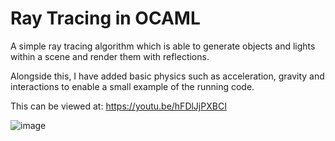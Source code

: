 # Ray Tracing in OCAML

A simple ray tracing algorithm which is able to generate objects and lights within a scene and render them with reflections.

Alongside this, I have added basic physics such as acceleration, gravity and interactions to enable a small example of the running code.

This can be viewed at: https://youtu.be/hFDlJjPXBCI

![image](https://github.com/OGreenwood672/OCAML_Graphics/assets/22611951/344dce57-0835-409c-84e7-db9c2c3c11c3)

